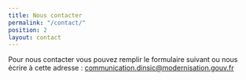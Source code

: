 ```yaml
---
title: Nous contacter
permalink: "/contact/"
position: 2
layout: contact
---
```


Pour nous contacter vous pouvez remplir le formulaire suivant ou nous écrire à cette adresse : [communication.dinsic@modernisation.gouv.fr](mailto:communication.dinsic@modernisation.gouv.fr)
